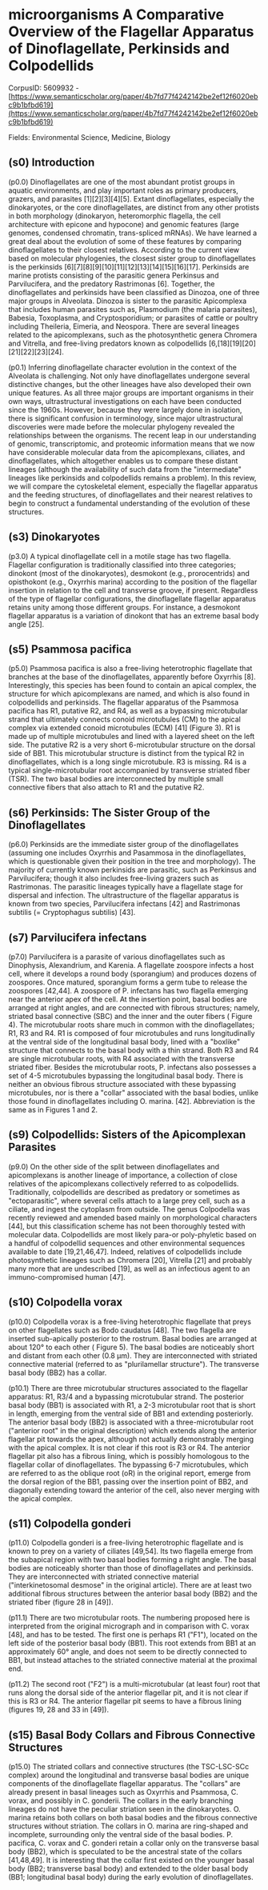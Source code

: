 # microorganisms A Comparative Overview of the Flagellar Apparatus of Dinoflagellate, Perkinsids and Colpodellids

CorpusID: 5609932 - [https://www.semanticscholar.org/paper/4b7fd77f4242142be2ef12f6020ebc9b1bfbd619](https://www.semanticscholar.org/paper/4b7fd77f4242142be2ef12f6020ebc9b1bfbd619)

Fields: Environmental Science, Medicine, Biology

## (s0) Introduction
(p0.0) Dinoflagellates are one of the most abundant protist groups in aquatic environments, and play important roles as primary producers, grazers, and parasites [1][2][3][4][5]. Extant dinoflagellates, especially the dinokaryotes, or the core dinoflagellates, are distinct from any other protists in both morphology (dinokaryon, heteromorphic flagella, the cell architecture with epicone and hypocone) and genomic features (large genomes, condensed chromatin, trans-spliced mRNAs). We have learned a great deal about the evolution of some of these features by comparing dinoflagellates to their closest relatives. According to the current view based on molecular phylogenies, the closest sister group to dinoflagellates is the perkinsids [6][7][8][9][10][11][12][13][14][15][16][17]. Perkinsids are marine protists consisting of the parasitic genera Perkinsus and Parvilucifera, and the predatory Rastrimonas [6]. Together, the dinoflagellates and perkinsids have been classified as Dinozoa, one of three major groups in Alveolata. Dinozoa is sister to the parasitic Apicomplexa that includes human parasites such as, Plasmodium (the malaria parasites), Babesia, Toxoplasma, and Cryptosporidium; or parasites of cattle or poultry including Theileria, Eimeria, and Neospora. There are several lineages related to the apicomplexans, such as the photosynthetic genera Chromera and Vitrella, and free-living predators known as colpodellids [6,[18][19][20][21][22][23][24].

(p0.1) Inferring dinoflagellate character evolution in the context of the Alveolata is challenging. Not only have dinoflagellates undergone several distinctive changes, but the other lineages have also developed their own unique features. As all three major groups are important organisms in their own ways, ultrastructural investigations on each have been conducted since the 1960s. However, because they were largely done in isolation, there is significant confusion in terminology, since major ultrastructural discoveries were made before the molecular phylogeny revealed the relationships between the organisms. The recent leap in our understanding of genomic, transcriptomic, and proteomic information means that we now have considerable molecular data from the apicomplexans, ciliates, and dinoflagellates, which altogether enables us to compare these distant lineages (although the availability of such data from the "intermediate" lineages like perkinsids and colpodellids remains a problem). In this review, we will compare the cytoskeletal element, especially the flagellar apparatus and the feeding structures, of dinoflagellates and their nearest relatives to begin to construct a fundamental understanding of the evolution of these structures.
## (s3) Dinokaryotes
(p3.0) A typical dinoflagellate cell in a motile stage has two flagella. Flagellar configuration is traditionally classified into three categories; dinokont (most of the dinokaryotes), desmokont (e.g., prorocentrids) and opisthokont (e.g., Oxyrrhis marina) according to the position of the flagellar insertion in relation to the cell and transverse groove, if present. Regardless of the type of flagellar configurations, the dinoflagellate flagellar apparatus retains unity among those different groups. For instance, a desmokont flagellar apparatus is a variation of dinokont that has an extreme basal body angle [25].
## (s5) Psammosa pacifica
(p5.0) Psammosa pacifica is also a free-living heterotrophic flagellate that branches at the base of the dinoflagellates, apparently before Oxyrrhis [8]. Interestingly, this species has been found to contain an apical complex, the structure for which apicomplexans are named, and which is also found in colpodellids and perkinsids. The flagellar apparatus of the Psammosa pacifica has R1, putative R2, and R4, as well as a bypassing microtubular strand that ultimately connects conoid microtubules (CM) to the apical complex via extended conoid microtubules (ECM) [41] (Figure 3). R1 is made up of multiple microtubules and lined with a layered sheet on the left side. The putative R2 is a very short 6-microtubular structure on the dorsal side of BB1. This microtubular structure is distinct from the typical R2 in dinoflagellates, which is a long single microtubule. R3 is missing. R4 is a typical single-microtubular root accompanied by transverse striated fiber (TSR). The two basal bodies are interconnected by multiple small connective fibers that also attach to R1 and the putative R2. 
## (s6) Perkinsids: The Sister Group of the Dinoflagellates
(p6.0) Perkinsids are the immediate sister group of the dinoflagellates (assuming one includes Oxyrrhis and Pasammosa in the dinoflagellates, which is questionable given their position in the tree and morphology). The majority of currently known perkinsids are parasitic, such as Perkinsus and Parvilucifera; though it also includes free-living grazers such as Rastrimonas. The parasitic lineages typically have a flagellate stage for dispersal and infection. The ultrastructure of the flagellar apparatus is known from two species, Parvilucifera infectans [42] and Rastrimonas subtilis (= Cryptophagus subtilis) [43].
## (s7) Parvilucifera infectans
(p7.0) Parvilucifera is a parasite of various dinoflagellates such as Dinophysis, Alexandrium, and Karenia. A flagellate zoospore infects a host cell, where it develops a round body (sporangium) and produces dozens of zoospores. Once matured, sporangium forms a germ tube to release the zoospores [42,44]. A zoospore of P. infectans has two flagella emerging near the anterior apex of the cell. At the insertion point, basal bodies are arranged at right angles, and are connected with fibrous structures; namely, striated basal connective (SBC) and the inner and the outer fibers ( Figure 4). The microtubular roots share much in common with the dinoflagellates; R1, R3 and R4. R1 is composed of four microtubules and runs longitudinally at the ventral side of the longitudinal basal body, lined with a "boxlike" structure that connects to the basal body with a thin strand. Both R3 and R4 are single microtubular roots, with R4 associated with the transverse striated fiber. Besides the microtubular roots, P. infectans also possesses a set of 4-5 microtubules bypassing the longitudinal basal body. There is neither an obvious fibrous structure associated with these bypassing microtubules, nor is there a "collar" associated with the basal bodies, unlike those found in dinoflagellates including O. marina.  [42]. Abbreviation is the same as in Figures 1 and 2. 
## (s9) Colpodellids: Sisters of the Apicomplexan Parasites
(p9.0) On the other side of the split between dinoflagellates and apicomplexans is another lineage of importance, a collection of close relatives of the apicomplexans collectively referred to as colpodellids. Traditionally, colpodellids are described as predatory or sometimes as "ectoparasitic", where several cells attach to a large prey cell, such as a ciliate, and ingest the cytoplasm from outside. The genus Colpodella was recently reviewed and amended based mainly on morphological characters [44], but this classification scheme has not been thoroughly tested with molecular data. Colpodellids are most likely para-or poly-phyletic based on a handful of colpodellid sequences and other environmental sequences available to date [19,21,46,47]. Indeed, relatives of colpodellids include photosynthetic lineages such as Chromera [20], Vitrella [21] and probably many more that are undescribed [19], as well as an infectious agent to an immuno-compromised human [47].
## (s10) Colpodella vorax
(p10.0) Colpodella vorax is a free-living heterotrophic flagellate that preys on other flagellates such as Bodo caudatus [48]. The two flagella are inserted sub-apically posterior to the rostrum. Basal bodies are arranged at about 120° to each other ( Figure 5). The basal bodies are noticeably short and distant from each other (0.8 µm). They are interconnected with striated connective material (referred to as "plurilamellar structure"). The transverse basal body (BB2) has a collar.

(p10.1) There are three microtubular structures associated to the flagellar apparatus: R1, R3/4 and a bypassing microtubular strand. The posterior basal body (BB1) is associated with R1, a 2-3 microtubular root that is short in length, emerging from the ventral side of BB1 and extending posteriorly. The anterior basal body (BB2) is associated with a three-microtubular root ("anterior root" in the original description) which extends along the anterior flagellar pit towards the apex, although not actually demonstrably merging with the apical complex. It is not clear if this root is R3 or R4. The anterior flagellar pit also has a fibrous lining, which is possibly homologous to the flagellar collar of dinoflagellates. The bypassing 6-7 microtubules, which are referred to as the oblique root (oR) in the original report, emerge from the dorsal region of the BB1, passing over the insertion point of BB2, and diagonally extending toward the anterior of the cell, also never merging with the apical complex. 
## (s11) Colpodella gonderi
(p11.0) Colpodella gonderi is a free-living heterotrophic flagellate and is known to prey on a variety of ciliates [49,54]. Its two flagella emerge from the subapical region with two basal bodies forming a right angle. The basal bodies are noticeably shorter than those of dinoflagellates and perkinsids. They are interconnected with striated connective material ("interkinetosomal desmose" in the original article). There are at least two additional fibrous structures between the anterior basal body (BB2) and the striated fiber (figure 28 in [49]).

(p11.1) There are two microtubular roots. The numbering proposed here is interpreted from the original micrograph and in comparison with C. vorax [48], and has to be tested. The first one is perhaps R1 ("F1"), located on the left side of the posterior basal body (BB1). This root extends from BB1 at an approximately 60° angle, and does not seem to be directly connected to BB1, but instead attaches to the striated connective material at the proximal end.

(p11.2) The second root ("F2") is a multi-microtubular (at least four) root that runs along the dorsal side of the anterior flagellar pit, and it is not clear if this is R3 or R4. The anterior flagellar pit seems to have a fibrous lining (figures 19, 28 and 33 in [49]).
## (s15) Basal Body Collars and Fibrous Connective Structures
(p15.0) The striated collars and connective structures (the TSC-LSC-SCc complex) around the longitudinal and transverse basal bodies are unique components of the dinoflagellate flagellar apparatus. The "collars" are already present in basal lineages such as Oxyrrhis and Psammosa, C. vorax, and possibly in C. gonderii. The collars in the early branching lineages do not have the peculiar striation seen in the dinokaryotes. O. marina retains both collars on both basal bodies and the fibrous connective structures without striation. The collars in O. marina are ring-shaped and incomplete, surrounding only the ventral side of the basal bodies. P. pacifica, C. vorax and C. gonderi retain a collar only on the transverse basal body (BB2), which is speculated to be the ancestral state of the collars [41,48,49]. It is interesting that the collar first existed on the younger basal body (BB2; transverse basal body) and extended to the older basal body (BB1; longitudinal basal body) during the early evolution of dinoflagellates.
